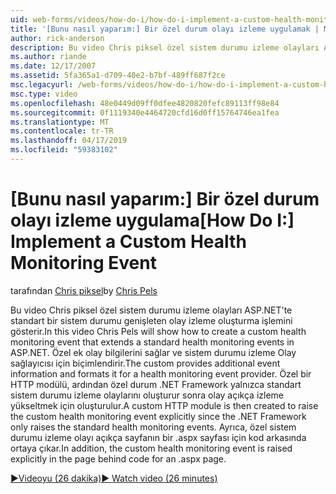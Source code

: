 ```yaml
---
uid: web-forms/videos/how-do-i/how-do-i-implement-a-custom-health-monitoring-event
title: '[Bunu nasıl yaparım:] Bir özel durum olayı izleme uygulamak | Microsoft Docs'
author: rick-anderson
description: Bu video Chris piksel özel sistem durumu izleme olayları ASP.NET'te standart bir sistem durumu genişleten olay izleme oluşturma işlemini gösterir. Özel pro...
ms.author: riande
ms.date: 12/17/2007
ms.assetid: 5fa365a1-d709-40e2-b7bf-489ff687f2ce
msc.legacyurl: /web-forms/videos/how-do-i/how-do-i-implement-a-custom-health-monitoring-event
msc.type: video
ms.openlocfilehash: 48e0449d09ff0dfee4820820fefc89113ff98e84
ms.sourcegitcommit: 0f1119340e4464720cfd16d0ff15764746ea1fea
ms.translationtype: MT
ms.contentlocale: tr-TR
ms.lasthandoff: 04/17/2019
ms.locfileid: "59383102"
---
```

# <a name="how-do-i-implement-a-custom-health-monitoring-event"></a><span data-ttu-id="55647-104">[Bunu nasıl yaparım:] Bir özel durum olayı izleme uygulama</span><span class="sxs-lookup"><span data-stu-id="55647-104">[How Do I:] Implement a Custom Health Monitoring Event</span></span>

<span data-ttu-id="55647-105">tarafından [Chris piksel](https://twitter.com/chrispels)</span><span class="sxs-lookup"><span data-stu-id="55647-105">by [Chris Pels](https://twitter.com/chrispels)</span></span>

<span data-ttu-id="55647-106">Bu video Chris piksel özel sistem durumu izleme olayları ASP.NET'te standart bir sistem durumu genişleten olay izleme oluşturma işlemini gösterir.</span><span class="sxs-lookup"><span data-stu-id="55647-106">In this video Chris Pels will show how to create a custom health monitoring event that extends a standard health monitoring events in ASP.NET.</span></span> <span data-ttu-id="55647-107">Özel ek olay bilgilerini sağlar ve sistem durumu izleme Olay sağlayıcısı için biçimlendirir.</span><span class="sxs-lookup"><span data-stu-id="55647-107">The custom provides additional event information and formats it for a health monitoring event provider.</span></span> <span data-ttu-id="55647-108">Özel bir HTTP modülü, ardından özel durum .NET Framework yalnızca standart sistem durumu izleme olaylarını oluşturur sonra olay açıkça izleme yükseltmek için oluşturulur.</span><span class="sxs-lookup"><span data-stu-id="55647-108">A custom HTTP module is then created to raise the custom health monitoring event explicitly since the .NET Framework only raises the standard health monitoring events.</span></span> <span data-ttu-id="55647-109">Ayrıca, özel sistem durumu izleme olayı açıkça sayfanın bir .aspx sayfası için kod arkasında ortaya çıkar.</span><span class="sxs-lookup"><span data-stu-id="55647-109">In addition, the custom health monitoring event is raised explicitly in the page behind code for an .aspx page.</span></span>

[<span data-ttu-id="55647-110">&#9654;Videoyu (26 dakika)</span><span class="sxs-lookup"><span data-stu-id="55647-110">&#9654; Watch video (26 minutes)</span></span>](https://channel9.msdn.com/Blogs/ASP-NET-Site-Videos/how-do-i-implement-a-custom-health-monitoring-event)
